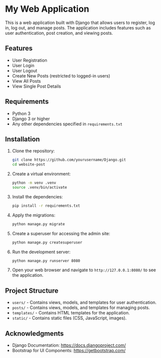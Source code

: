 # My Web Application

This is a web application built with Django that allows users to register, log in, log out, and manage posts. The application includes features such as user authentication, post creation, and viewing posts.

## Features

- User Registration
- User Login
- User Logout
- Create New Posts (restricted to logged-in users)
- View All Posts
- View Single Post Details

## Requirements

- Python 3
- Django 3 or higher
- Any other dependencies specified in `requirements.txt`

## Installation

1. Clone the repository:
    ```sh
    git clone https://github.com/yourusername/Django.git
    cd website-post
    ```

2. Create a virtual environment:
    ```sh
    python -m venv .venv
    source .venv/bin/activate
    ```

3. Install the dependencies:
    ```sh
    pip install -r requirements.txt
    ```

4. Apply the migrations:
    ```sh
    python manage.py migrate
    ```

5. Create a superuser for accessing the admin site:
    ```sh
    python manage.py createsuperuser
    ```

6. Run the development server:
    ```sh
    python manage.py runserver 8080
    ```

7. Open your web browser and navigate to `http://127.0.0.1:8080/` to see the application.


## Project Structure

- `users/` - Contains views, models, and templates for user authentication.
- `posts/` - Contains views, models, and templates for managing posts.
- `templates/` - Contains HTML templates for the application.
- `static/` - Contains static files (CSS, JavaScript, images).


## Acknowledgments

- Django Documentation: https://docs.djangoproject.com/
- Bootstrap for UI Components: https://getbootstrap.com/


